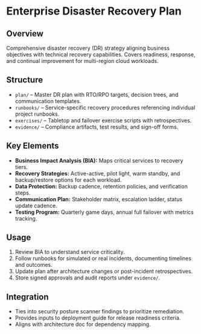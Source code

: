 # Enterprise Disaster Recovery Plan

## Overview
Comprehensive disaster recovery (DR) strategy aligning business objectives with technical recovery capabilities. Covers readiness, response, and continual improvement for multi-region cloud workloads.

## Structure
- `plan/` – Master DR plan with RTO/RPO targets, decision trees, and communication templates.
- `runbooks/` – Service-specific recovery procedures referencing individual project runbooks.
- `exercises/` – Tabletop and failover exercise scripts with retrospectives.
- `evidence/` – Compliance artifacts, test results, and sign-off forms.

## Key Elements
- **Business Impact Analysis (BIA):** Maps critical services to recovery tiers.
- **Recovery Strategies:** Active-active, pilot light, warm standby, and backup/restore options for each workload.
- **Data Protection:** Backup cadence, retention policies, and verification steps.
- **Communication Plan:** Stakeholder matrix, escalation ladder, status update cadence.
- **Testing Program:** Quarterly game days, annual full failover with metrics tracking.

## Usage
1. Review BIA to understand service criticality.
2. Follow runbooks for simulated or real incidents, documenting timelines and outcomes.
3. Update plan after architecture changes or post-incident retrospectives.
4. Store signed approvals and audit reports under `evidence/`.

## Integration
- Ties into security posture scanner findings to prioritize remediation.
- Provides inputs to deployment guide for release readiness criteria.
- Aligns with architecture doc for dependency mapping.

